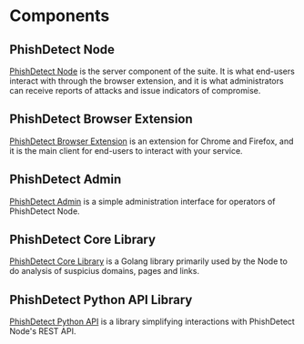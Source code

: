 # Components

## PhishDetect Node

[PhishDetect Node](https://github.com/phishdetect/phishdetect-node) is the server component of the suite. It is what end-users interact with through the browser extension, and it is what administrators can receive reports of attacks and issue indicators of compromise.

## PhishDetect Browser Extension

[PhishDetect Browser Extension](https://github.com/phishdetect/phishdetect-extension) is an extension for Chrome and Firefox, and it is the main client for end-users to interact with your service.

## PhishDetect Admin

[PhishDetect Admin](https://github.com/phishdetect/phishdetect-admin) is a simple administration interface for operators of PhishDetect Node.

## PhishDetect Core Library

[PhishDetect Core Library](https://github.com/phishdetect/phishdetect) is a Golang library primarily used by the Node to do analysis of suspicius domains, pages and links.

## PhishDetect Python API Library

[PhishDetect Python API](https://github.com/phishdetect/phishdetect-python) is a library simplifying interactions with PhishDetect Node's REST API.

